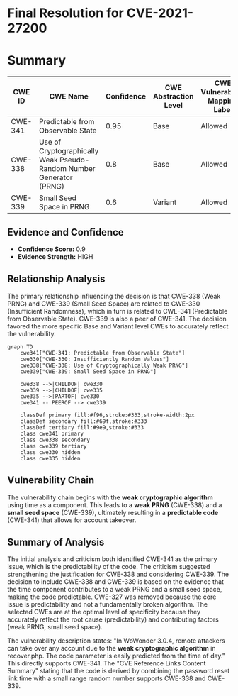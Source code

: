 # Final Resolution for CVE-2021-27200

# Summary

| CWE ID | CWE Name | Confidence | CWE Abstraction Level | CWE Vulnerability Mapping Label | CWE-Vulnerability Mapping Notes |
|---|---|---|---|---|---|
| CWE-341 | Predictable from Observable State | 0.95 | Base | Allowed | Primary CWE |
| CWE-338 | Use of Cryptographically Weak Pseudo-Random Number Generator (PRNG) | 0.8 | Base | Allowed | Secondary Candidate |
| CWE-339 | Small Seed Space in PRNG | 0.6 | Variant | Allowed | Tertiary Candidate |

## Evidence and Confidence

*   **Confidence Score:** 0.9
*   **Evidence Strength:** HIGH

## Relationship Analysis
The primary relationship influencing the decision is that CWE-338 (Weak PRNG) and CWE-339 (Small Seed Space) are related to CWE-330 (Insufficient Randomness), which in turn is related to CWE-341 (Predictable from Observable State). CWE-339 is also a peer of CWE-341. The decision favored the more specific Base and Variant level CWEs to accurately reflect the vulnerability.

```mermaid
graph TD
    cwe341["CWE-341: Predictable from Observable State"]
    cwe330["CWE-330: Insufficiently Random Values"]
    cwe338["CWE-338: Use of Cryptographically Weak PRNG"]
    cwe339["CWE-339: Small Seed Space in PRNG"]

    cwe338 -->|CHILDOF| cwe330
    cwe339 -->|CHILDOF| cwe335
    cwe335 -->|PARTOF| cwe330
    cwe341 -- PEEROF --> cwe339

    classDef primary fill:#f96,stroke:#333,stroke-width:2px
    classDef secondary fill:#69f,stroke:#333
    classDef tertiary fill:#9e9,stroke:#333
    class cwe341 primary
    class cwe338 secondary
    class cwe339 tertiary
    class cwe330 hidden
    class cwe335 hidden
```

## Vulnerability Chain
The vulnerability chain begins with the **weak cryptographic algorithm** using time as a component. This leads to a **weak PRNG** (CWE-338) and a **small seed space** (CWE-339), ultimately resulting in a **predictable code** (CWE-341) that allows for account takeover.

## Summary of Analysis
The initial analysis and criticism both identified CWE-341 as the primary issue, which is the predictability of the code. The criticism suggested strengthening the justification for CWE-338 and considering CWE-339. The decision to include CWE-338 and CWE-339 is based on the evidence that the time component contributes to a weak PRNG and a small seed space, making the code predictable. CWE-327 was removed because the core issue is predictability and not a fundamentally broken algorithm. The selected CWEs are at the optimal level of specificity because they accurately reflect the root cause (predictability) and contributing factors (weak PRNG, small seed space).

The vulnerability description states: "In WoWonder 3.0.4, remote attackers can take over any account due to the **weak cryptographic algorithm** in recover.php. The code parameter is easily predicted from the time of day." This directly supports CWE-341. The "CVE Reference Links Content Summary" stating that the code is derived by combining the password reset link time with a small range random number supports CWE-338 and CWE-339.